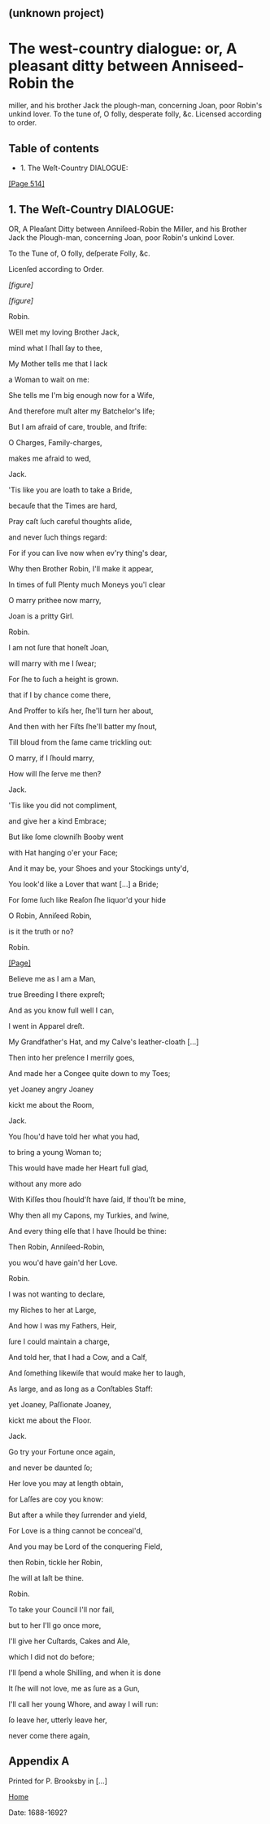 ## (unknown project)

# The west-country dialogue: or, A pleasant ditty between Anniseed-Robin the
miller, and his brother Jack the plough-man, concerning Joan, poor Robin's
unkind lover. To the tune of, O folly, desperate folly, &c. Licensed according
to order.

## Table of contents

  * 1\. The Weſt-Country DIALOGUE:

[[Page 514]](http://eebo.chadwyck.com/downloadtiff?vid=183610&page=1)

## 1\. The Weſt-Country DIALOGUE:

OR, A Pleaſant Ditty between Anniſeed-Robin the Miller, and his Brother Jack
the Plough-man, concerning Joan, poor Robin's unkind Lover.

To the Tune of, O folly, deſperate Folly, &c.

Licenſed according to Order.

_[figure]_

_[figure]_

Robin.

WEll met my loving Brother Jack,

mind what I ſhall ſay to thee,

My Mother tells me that I lack

a Woman to wait on me:

She tells me I'm big enough now for a Wife,

And therefore muſt alter my Batchelor's life;

But I am afraid of care, trouble, and ſtrife:

O Charges, Family-charges,

makes me afraid to wed,

Jack.

'Tis like you are loath to take a Bride,

becauſe that the Times are hard,

Pray caſt ſuch careful thoughts aſide,

and never ſuch things regard:

For if you can live now when ev'ry thing's dear,

Why then Brother Robin, I'll make it appear,

In times of full Plenty much Moneys you'l clear

O marry prithee now marry,

Joan is a pritty Girl.

Robin.

I am not ſure that honeſt Joan,

will marry with me I ſwear;

For ſhe to ſuch a height is grown.

that if I by chance come there,

And Proffer to kiſs her, ſhe'll turn her about,

And then with her Fiſts ſhe'll batter my ſnout,

Till bloud from the ſame came trickling out:

O marry, if I ſhould marry,

How will ſhe ſerve me then?

Jack.

'Tis like you did not compliment,

and give her a kind Embrace;

But like ſome clowniſh Booby went

with Hat hanging o'er your Face;

And it may be, your Shoes and your Stockings unty'd,

You look'd like a Lover that want [...] a Bride;

For ſome ſuch like Reaſon ſhe liquor'd your hide

O Robin, Anniſeed Robin,

is it the truth or no?

Robin.

[[Page]](http://eebo.chadwyck.com/downloadtiff?vid=183610&page=1)

Believe me as I am a Man,

true Breeding I there expreſt;

And as you know full well I can,

I went in Apparel dreſt.

My Grandfather's Hat, and my Calve's leather-cloath [...]

Then into her preſence I merrily goes,

And made her a Congee quite down to my Toes;

yet Joaney angry Joaney

kickt me about the Room,

Jack.

You ſhou'd have told her what you had,

to bring a young Woman to;

This would have made her Heart full glad,

without any more ado

With Kiſſes thou ſhould'ſt have ſaid, If thou'ſt be mine,

Why then all my Capons, my Turkies, and ſwine,

And every thing elſe that I have ſhould be thine:

Then Robin, Anniſeed-Robin,

you wou'd have gain'd her Love.

Robin.

I was not wanting to declare,

my Riches to her at Large,

And how I was my Fathers, Heir,

ſure I could maintain a charge,

And told her, that I had a Cow, and a Calf,

And ſomething likewiſe that would make her to laugh,

As large, and as long as a Conſtables Staff:

yet Joaney, Paſſionate Joaney,

kickt me about the Floor.

Jack.

Go try your Fortune once again,

and never be daunted ſo;

Her love you may at length obtain,

for Laſſes are coy you know:

But after a while they ſurrender and yield,

For Love is a thing cannot be conceal'd,

And you may be Lord of the conquering Field,

then Robin, tickle her Robin,

ſhe will at laſt be thine.

Robin.

To take your Council I'll nor fail,

but to her I'll go once more,

I'll give her Cuſtards, Cakes and Ale,

which I did not do before;

I'll ſpend a whole Shilling, and when it is done

It ſhe will not love, me as ſure as a Gun,

I'll call her young Whore, and away I will run:

ſo leave her, utterly leave her,

never come there again,

## Appendix A

Printed for P. Brooksby in [...]

[Home](/)

Date: 1688-1692?  


